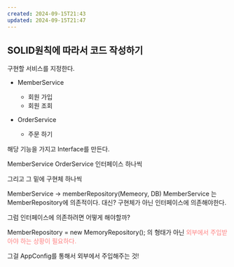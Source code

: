 ```yaml
---
created: 2024-09-15T21:43
updated: 2024-09-15T21:47
---
```

## SOLID원칙에 따라서 코드 작성하기 

구현할 서비스를 지정한다.
 - MemberService
   - 회원 가입
   - 회원 조회

- OrderService
	- 주문 하기

해당 기능을 가지고 Interface를 만든다.

MemberService
OrderService
인터페이스 하나씩 

그리고 그 밑에 구현체 하나씩

MemberService -> memberRepository(Memeory, DB)
MemberService 는 MemberRepository에 의존적이다. 대신? 구현체가 아닌 인터페이스에 의존해야한다.

그럼 인터페이스에 의존하려면 어떻게 해야할까?

MemberRepository = new MemoryRepository(); 의 형태가 아닌
<span style="color:rgb(255, 128, 128)">외부에서 주입받아야 하는 상황이 필요하다.</span> 

그걸 AppConfig를 통해서 외부에서 주입해주는 것! 